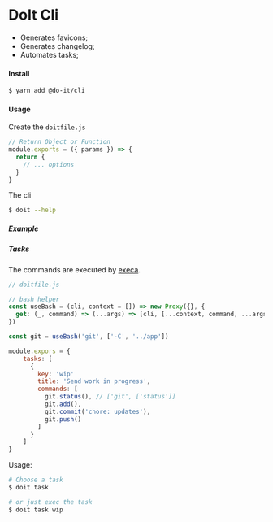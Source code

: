 # DoIt Cli

- Generates favicons;
- Generates changelog;
- Automates tasks;

#### Install

```bash
$ yarn add @do-it/cli
```

#### Usage

Create the `doitfile.js`

```js
// Return Object or Function
module.exports = ({ params }) => {
  return {
    // ... options
  }
}

```

The cli

```bash
$ doit --help
```

##### Example

##### Tasks

The commands are executed by [execa](https://www.npmjs.com/package/execa).


```js
// doitfile.js

// bash helper
const useBash = (cli, context = []) => new Proxy({}, {
  get: (_, command) => (...args) => [cli, [...context, command, ...args]]
})

const git = useBash('git', ['-C', '../app'])

module.expors = {
    tasks: [
      {
        key: 'wip'
        title: 'Send work in progress',
        commands: [
          git.status(), // ['git', ['status']]
          git.add(),
          git.commit('chore: updates'),
          git.push()
        ]
      }
    ]
}
```

Usage:

```bash
# Choose a task
$ doit task 

# or just exec the task
$ doit task wip
```
